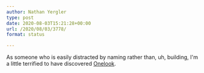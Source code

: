 ```yaml
---
author: Nathan Yergler
type: post
date: 2020-08-03T15:21:28+00:00
url: /2020/08/03/3778/
format: status

---
```


As someone who is easily distracted by naming rather than, uh, building, I'm a
little terrified to have discovered [Onelook](https://onelook.com/).